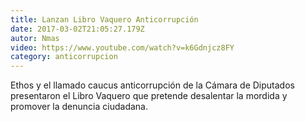 ```yaml
---
title: Lanzan Libro Vaquero Anticorrupción
date: 2017-03-02T21:05:27.179Z
autor: Nmas
video: https://www.youtube.com/watch?v=k6Gdnjcz8FY
category: anticorrupcion
---
```

Ethos y el llamado caucus anticorrupción de la Cámara de Diputados presentaron el Libro Vaquero que pretende desalentar la mordida y promover la denuncia ciudadana.